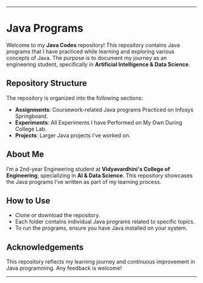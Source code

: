 
---

# Java Programs

Welcome to my **Java Codes** repository! This repository contains Java programs that I have practiced while learning and exploring various concepts of Java. The purpose is to document my journey as an engineering student, specifically in **Artificial Intelligence & Data Science**.

## Repository Structure
The repository is organized into the following sections:
- **Assignments**: Coursework-related Java programs Practiced on Infosys Springboard.
- **Experiments**: All Experiments I have Performed on My Own During College Lab.
- **Projects**: Larger Java projects I’ve worked on.

## About Me
I’m a 2nd-year Engineering student at **Vidyavardhini's College of Engineering**, specializing in **AI & Data Science**. This repository showcases the Java programs I’ve written as part of my learning process.

## How to Use
- Clone or download the repository.
- Each folder contains individual Java programs related to specific topics.
- To run the programs, ensure you have Java installed on your system.

## Acknowledgements
This repository reflects my learning journey and continuous improvement in Java programming. Any feedback is welcome!

---
